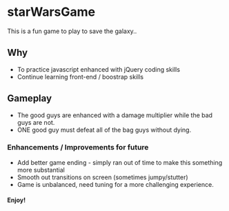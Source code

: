 # starWarsGame
This is a fun game to play to save the galaxy..

## Why
- To practice javascript enhanced with jQuery coding skills
- Continue learning front-end / boostrap skills

## Gameplay
- The good guys are enhanced with a damage multiplier while the bad guys are not.
- ONE good guy must defeat all of the bag guys without dying.

### Enhancements / Improvements for future
- Add better game ending - simply ran out of time to make this something more substantial
- Smooth out transitions on screen (sometimes jumpy/stutter)
- Game is unbalanced, need tuning for a more challenging experience.

#### Enjoy!
